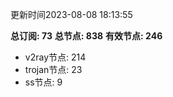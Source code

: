 更新时间2023-08-08 18:13:55

**总订阅: 73**
**总节点: 838**
**有效节点: 246**
- v2ray节点: 214
- trojan节点: 23
- ss节点: 9
